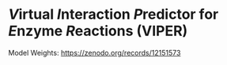 # *V*irtual *I*nteraction *P*redictor for *E*nzyme *R*eactions (VIPER)


Model Weights: https://zenodo.org/records/12151573
